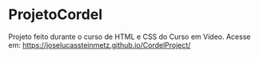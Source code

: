 # ProjetoCordel
 Projeto feito durante o curso de HTML e CSS do Curso em Vídeo.
 Acesse em: https://joselucassteinmetz.github.io/CordelProject/
